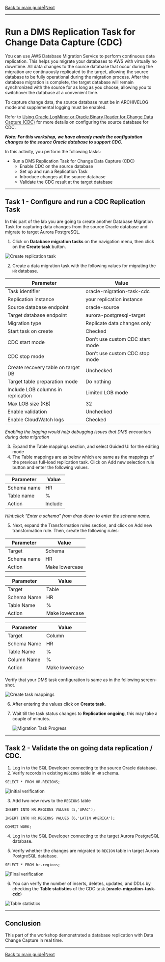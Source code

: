 ﻿[Back to main guide](../README.md)|[Next](optional-validation.md)

___

# Run a DMS Replication Task for Change Data Capture (CDC)

You can use AWS Database Migration Service to perform continuous data replication. This helps you migrate your databases to AWS with virtually no downtime. All data changes to the source database that occur during the migration are continuously replicated to the target, allowing the source database to be fully operational during the migration process. After the database migration is complete, the target database will remain synchronized with the source for as long as you choose, allowing you to switchover the database at a convenient time.

To capture change data, the source database must be in ARCHIVELOG mode and supplemental logging must be enabled.

Refer to [Using Oracle LogMiner or Oracle Binary Reader for Change Data Capture (CDC)](https://docs.aws.amazon.com/dms/latest/userguide/CHAP_Source.Oracle.html#CHAP_Source.Oracle.CDC) for more details on configuring the source database for CDC.  

_**Note: For this workshop, we have already made the configutation changes to the source Oracle database to support CDC.**_

In this activity, you perform the following tasks:

- Run a DMS Replication Task for Change Data Capture (CDC)
    - Enable CDC on the source database
    - Set up and run a Replication Task
    - Introduce changes at the source database
    - Validate the CDC result at the target database
  
___

## Task 1 - Configure and run a CDC Replication Task
In this part of the lab you are going to create another Database Migration Task for capturing data changes from the source Oracle database and migrate to target Aurora PostgreSQL.

1. Click on **Database migration tasks** on the navigation menu, then click on the **Create task** button.

![Create replication task](images/create_task.png)


2. Create a data migration task with the following values for migrating the `HR` database.

Parameter | Value
--- | ---
Task identifier | oracle-migration-task-cdc
Replication instance | your replication instance
Source database endpoint | oracle-source
Target database endpoint | aurora-postgresql-target
Migration type | Replicate data changes only
Start task on create | Checked
CDC start mode | Don’t use custom CDC start mode
CDC stop mode | Don’t use custom CDC stop mode
Create recovery table on target DB | Unchecked
Target table preparation mode | Do nothing
Include LOB columns in replication | Limited LOB mode
Max LOB size (KB) | 32
Enable validation | Unchecked
Enable CloudWatch logs | Checked

*Enabling the logging would help debugging issues that DMS encounters during data migration*

3. Expand the Table mappings section, and select Guided UI for the editing mode
4. The Table mappings are as below which are same as the mappings of the previous full-load replication task. Click on Add new selection rule button and enter the following values.

Parameter | Value
----- | -----
Schema name | HR
Table name| %
Action | Include

_Hint:click “Enter a schema” from drop down to enter the schema name._

5. Next, expand the Transformation rules section, and click on Add new transformation rule. Then, create the following rules:

Parameter | Value
-------- | --------
Target | Schema
Schema name | HR
Action | Make lowercase

Parameter | Value
-------- | --------
Target | Table
Schema Name | HR
Table Name | %
Action | Make lowercase

Parameter | Value
-------- | --------
Target | Column
Schema Name | HR
Table Name | %
Column Name | %
Action | Make lowercase

Verify that your DMS task configuration is same as in the following screen-shot.

![Create task mappings](images/create_task_mappings_cdc.png)

6. After entering the values click on **Create task**.

7. Wait till the task status changes to **Replication ongoing**, this may take a couple of minutes.
    
    ![Migration Task Progress](images/migration_complete_cdc.png)

___

## Task 2 - Validate the on going data replication / CDC. 

1. Log in to the SQL Developer connecting to the source Oracle database. 
2. Verify records in existing `REGIONS` table in `HR` schema.

````
SELECT * FROM HR.REGIONS;
````

![Initial verification](images/initial_verification.png)

3. Add two new rows to the `REGIONS` table

````
INSERT INTO HR.REGIONS VALUES (5,'APAC');

INSERT INTO HR.REGIONS VALUES (6,'LATIN AMERICA');

COMMIT WORK;

````

4. Log in to the SQL Developer connecting to the target Aurora PostgreSQL database.

5. Verify whether the changes are migrated to `REGION` table in target Aurora PostgreSQL database.

````
SELECT * FROM hr.regions;
````

![Final verification](images/final_verification.png)

6. You can verify the number of inserts, deletes, updates, and DDLs by checking the **Table statistics** of the CDC task (**oracle-migration-task-cdc**)

![Table statistics](images/table_statistics_cdc.png)

___ 

## Conclusion
This part of the workshop demonstrated a database replication with Data Change Capture in real time.
___

[Back to main guide](../README.md)|[Next](optional-validation.md)